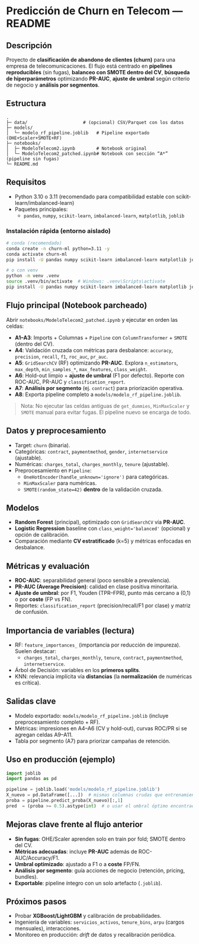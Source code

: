 # Predicción de Churn en Telecom — README

## Descripción
Proyecto de **clasificación de abandono de clientes (churn)** para una empresa de telecomunicaciones. El flujo está centrado en **pipelines reproducibles** (sin fugas), **balanceo con SMOTE dentro del CV**, **búsqueda de hiperparámetros** optimizando **PR-AUC**, **ajuste de umbral** según criterio de negocio y **análisis por segmentos**.

## Estructura
```
.
├─ data/                     # (opcional) CSV/Parquet con los datos
├─ models/
│  └─ modelo_rf_pipeline.joblib   # Pipeline exportado (OHE+Scaler+SMOTE+RF)
├─ notebooks/
│  ├─ ModeloTelecom2.ipynb        # Notebook original
│  └─ ModeloTelecom2_patched.ipynb# Notebook con sección “A*” (pipeline sin fugas)
└─ README.md
```

## Requisitos
- Python 3.10 o 3.11 (recomendado para compatibilidad estable con scikit-learn/imbalanced-learn)
- Paquetes principales:
  - `pandas`, `numpy`, `scikit-learn`, `imbalanced-learn`, `matplotlib`, `joblib`

### Instalación rápida (entorno aislado)
```bash
# conda (recomendado)
conda create -n churn-ml python=3.11 -y
conda activate churn-ml
pip install -U pandas numpy scikit-learn imbalanced-learn matplotlib joblib

# o con venv
python -m venv .venv
source .venv/bin/activate  # Windows: .venv\Scripts\activate
pip install -U pandas numpy scikit-learn imbalanced-learn matplotlib joblib
```

## Flujo principal (Notebook parcheado)
Abrir `notebooks/ModeloTelecom2_patched.ipynb` y ejecutar en orden las celdas:
- **A1–A3**: Imports + Columnas + `Pipeline` con `ColumnTransformer` + `SMOTE` (dentro del CV).
- **A4**: Validación cruzada con métricas para desbalance: `accuracy`, `precision`, `recall`, `f1`, `roc_auc`, `pr_auc`.
- **A5**: `GridSearchCV` (RF) optimizando **PR-AUC**. Explora `n_estimators`, `max_depth`, `min_samples_*`, `max_features`, `class_weight`.
- **A6**: Hold-out limpio + **ajuste de umbral** (F1 por defecto). Reporte con ROC-AUC, PR-AUC y `classification_report`.
- **A7**: **Análisis por segmento** (ej. `contract`) para priorización operativa.
- **A8**: Exporta pipeline completo a `models/modelo_rf_pipeline.joblib`.

> Nota: No ejecutar las celdas antiguas de `get_dummies`, `MinMaxScaler` y `SMOTE` manual para evitar fugas. El pipeline nuevo se encarga de todo.

## Datos y preprocesamiento
- Target: `churn` (binaria).
- Categóricas: `contract`, `paymentmethod`, `gender`, `internetservice` (ajustable).
- Numéricas: `charges_total`, `charges_monthly`, `tenure` (ajustable).
- Preprocesamiento en `Pipeline`:
  - `OneHotEncoder(handle_unknown='ignore')` para categóricas.
  - `MinMaxScaler` para numéricas.
  - `SMOTE(random_state=42)` **dentro** de la validación cruzada.

## Modelos
- **Random Forest** (principal), optimizado con `GridSearchCV` vía **PR-AUC**.
- **Logistic Regression** baseline con `class_weight='balanced'` (opcional) y opción de calibración.
- Comparación mediante **CV estratificado** (k=5) y métricas enfocadas en desbalance.

## Métricas y evaluación
- **ROC-AUC**: separabilidad general (poco sensible a prevalencia).
- **PR-AUC (Average Precision)**: calidad en clase positiva minoritaria.
- **Ajuste de umbral**: por F1, Youden (TPR–FPR), punto más cercano a (0,1) o por **coste** (FP vs FN).
- Reportes: `classification_report` (precision/recall/F1 por clase) y matriz de confusión.

## Importancia de variables (lectura)
- RF: `feature_importances_` (importancia por reducción de impureza). Suelen destacar:
  - `charges_total`, `charges_monthly`, `tenure`, `contract`, `paymentmethod`, `internetservice`.
- Árbol de Decisión: variables en los **primeros splits**.
- KNN: relevancia implícita vía **distancias** (la **normalización** de numéricas es crítica).

## Salidas clave
- Modelo exportado: `models/modelo_rf_pipeline.joblib` (incluye preprocesamiento completo + RF).
- Métricas: impresiones en A4–A6 (CV y hold-out), curvas ROC/PR si se agregan celdas A9–A11.
- Tabla por segmento (A7) para priorizar campañas de retención.

## Uso en producción (ejemplo)
```python
import joblib
import pandas as pd

pipeline = joblib.load('models/modelo_rf_pipeline.joblib')
X_nuevo = pd.DataFrame([...])  # mismas columnas crudas que entrenamiento (sin OHE/escala manual)
proba = pipeline.predict_proba(X_nuevo)[:,1]
pred  = (proba >= 0.5).astype(int)  # o usar el umbral óptimo encontrado en A6
```

## Mejoras clave frente al flujo anterior
- **Sin fugas**: OHE/Scaler aprenden solo en train por fold; SMOTE dentro del CV.
- **Métricas adecuadas**: incluye **PR-AUC** además de ROC-AUC/Accuracy/F1.
- **Umbral optimizado**: ajustado a F1 o a **coste** FP/FN.
- **Análisis por segmento**: guía acciones de negocio (retención, pricing, bundles).
- **Exportable**: pipeline íntegro con un solo artefacto (`.joblib`).

## Próximos pasos
- Probar **XGBoost/LightGBM** y calibración de probabilidades.
- Ingeniería de variables: `servicios_activos`, `tenure_bins`, `arpu` (cargos mensuales), interacciones.
- Monitoreo en producción: *drift* de datos y recalibración periódica.
